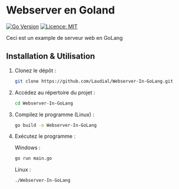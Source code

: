 # Webserver en Goland
[![Go Version](https://img.shields.io/badge/Go-1.21.5-blue.svg)](https://golang.org/)
[![Licence: MIT](https://img.shields.io/badge/License-MIT-yellow.svg)](https://opensource.org/licenses/MIT)



Ceci est un example de serveur web en GoLang

## Installation & Utilisation

1. Clonez le dépôt :
    ```bash
    git clone https://github.com/Laudial/Webserver-In-GoLang.git
    ```

2. Accédez au répertoire du projet :
    ```bash
    cd Webserver-In-GoLang
    ```

3. Compilez le programme (Linux) :
    ```bash
    go build -o Webserver-In-GoLang
    ```

4. Exécutez le programme :

    Windows :
    ```bash
    go run main.go
    ```

    Linux :
    ```bash
    ./Webserver-In-GoLang
    ```



